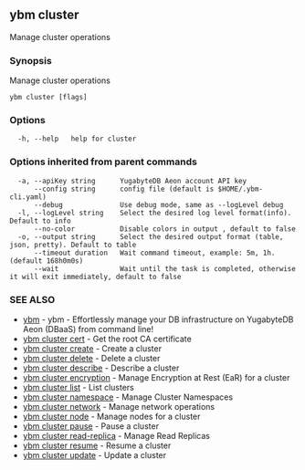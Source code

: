 ## ybm cluster

Manage cluster operations

### Synopsis

Manage cluster operations

```
ybm cluster [flags]
```

### Options

```
  -h, --help   help for cluster
```

### Options inherited from parent commands

```
  -a, --apiKey string      YugabyteDB Aeon account API key
      --config string      config file (default is $HOME/.ybm-cli.yaml)
      --debug              Use debug mode, same as --logLevel debug
  -l, --logLevel string    Select the desired log level format(info). Default to info
      --no-color           Disable colors in output , default to false
  -o, --output string      Select the desired output format (table, json, pretty). Default to table
      --timeout duration   Wait command timeout, example: 5m, 1h. (default 168h0m0s)
      --wait               Wait until the task is completed, otherwise it will exit immediately, default to false
```

### SEE ALSO

* [ybm](ybm.md)	 - ybm - Effortlessly manage your DB infrastructure on YugabyteDB Aeon (DBaaS) from command line!
* [ybm cluster cert](ybm_cluster_cert.md)	 - Get the root CA certificate
* [ybm cluster create](ybm_cluster_create.md)	 - Create a cluster
* [ybm cluster delete](ybm_cluster_delete.md)	 - Delete a cluster
* [ybm cluster describe](ybm_cluster_describe.md)	 - Describe a cluster
* [ybm cluster encryption](ybm_cluster_encryption.md)	 - Manage Encryption at Rest (EaR) for a cluster
* [ybm cluster list](ybm_cluster_list.md)	 - List clusters
* [ybm cluster namespace](ybm_cluster_namespace.md)	 - Manage Cluster Namespaces
* [ybm cluster network](ybm_cluster_network.md)	 - Manage network operations
* [ybm cluster node](ybm_cluster_node.md)	 - Manage nodes for a cluster
* [ybm cluster pause](ybm_cluster_pause.md)	 - Pause a cluster
* [ybm cluster read-replica](ybm_cluster_read-replica.md)	 - Manage Read Replicas
* [ybm cluster resume](ybm_cluster_resume.md)	 - Resume a cluster
* [ybm cluster update](ybm_cluster_update.md)	 - Update a cluster

